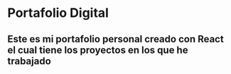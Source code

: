 # Portafolio Digital

## Este es mi portafolio personal creado con React el cual tiene los proyectos en los que he trabajado
